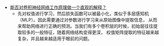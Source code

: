 


* [能否对卷积神经网络工作原理做一个直观的解释？](https://www.zhihu.com/question/39022858)
    * 先对权值进行学习，然后损失函数可以被最小化，类似于多层感知机（MLP）。因此需要通过对参数进行学习来从原始图像中提取信息，
    从而来帮助网络进行正确的预测。当我们有多个卷积层的时候，初始层往往提取较多的一般特征，随着网络结构变得更深，
    权值矩阵提取的特征越来越复杂，并且越来越适用于眼前的问题。